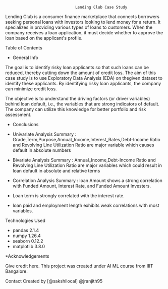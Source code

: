                                    Lending Club Case Study
Lending Club is a consumer finance marketplace that connects borrowers seeking personal loans with investors looking to lend money for a return. It specializes in providing various types of loans to customers. When the company receives a loan application, it must decide whether to approve the loan based on the applicant's profile.


Table of Contents

* General Info

The goal is to identify risky loan applicants so that such loans can be reduced, thereby cutting down
the amount of credit loss. 
The aim of this case study is to use Exploratory Data Analysis (EDA) on thegiven dataset to identify 
these applicants.
By identifying risky loan applicants, the company can minimize credit loss.

The objective is to understand the driving factors (or driver variables) behind loan default, i.e., the
variables that are strong indicators of default. The company can utilize this knowledge for better
portfolio and risk assessment.

* Conclusions

* Univariate Analysis Summary : Grade,Term,Purpose,Annual_Income,Interest_Rates,Debt-Income Ratio and Revolving Line Utilization Ratio are major variable which causes default in absolute numbers

* Bivariate Analysis Summary : Annual_Income,Debt-Income Ratio and Revolving Line Utilization Ratio are major variables which could result in loan default in absolute and relative terms

* Correlation Analysis Summary : loan Amount shows a strong correlation with Funded Amount, Interest Rate, and Funded Amount Investers.

* Loan term is strongly correlated with the interest rate.
* loan paid and employment length exhibits weak correlations with most variables.

Technologies Used
* pandas 2.1.4
* numpy 1.26.4
* seaborn 0.12.2
* matplotlib 3.8.0

*Acknowledgements

Give credit here.
This project was created under AI ML course from IIIT Bangalore.

Contact
Created by [@sakshilocal]
@jranjith95


